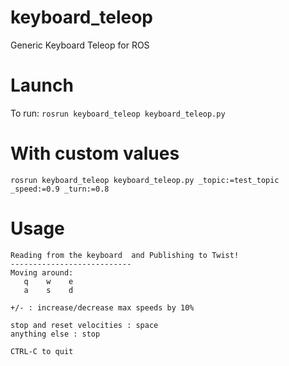 # keyboard_teleop
Generic Keyboard Teleop for ROS
# Launch
To run: `rosrun keyboard_teleop keyboard_teleop.py`

# With custom values
`rosrun keyboard_teleop keyboard_teleop.py _topic:=test_topic _speed:=0.9 _turn:=0.8`

# Usage
```
Reading from the keyboard  and Publishing to Twist!
---------------------------
Moving around:
   q    w    e
   a    s    d

+/- : increase/decrease max speeds by 10%

stop and reset velocities : space
anything else : stop

CTRL-C to quit
```
